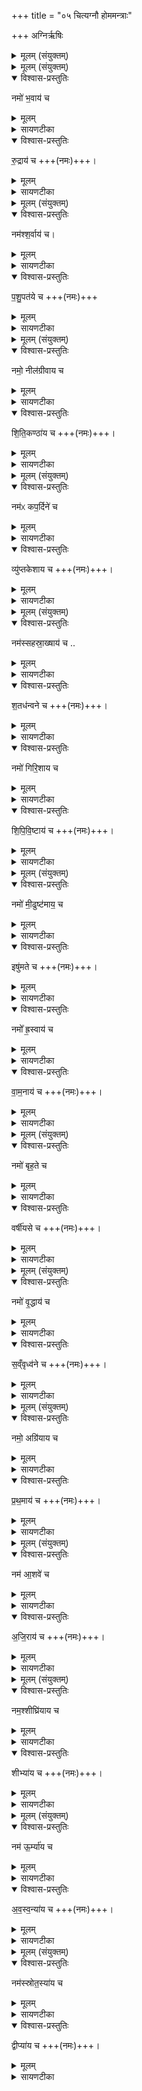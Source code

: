 +++
title = "०५ चित्यग्नौ होममन्त्राः"

+++
अग्निर्ऋषिः
<details><summary>मूलम् (संयुक्तम्)</summary>

नमो॑ भ॒वाय॑ च रु॒द्राय॑ च॒ नम॑श्श॒र्वाय॑ च पशु॒पत॑ये च॒ नमो॒ नील॑ग्रीवाय च शिति॒कण्ठा॑य च॒ नम॑ᳵ कप॒र्दिने॑ च॒ व्यु॑प्तकेशाय च॒ नम॑स्सहस्रा॒ख्षाय॑ च श॒तध॑न्वने च॒ नमो॑ गिरि॒शाय॑ च शिपिवि॒ष्टाय॑ च॒ नमो॑ मी॒ढुष्ट॑माय॒ चेषु॑मते च॒ नमो᳚ ह्र॒स्वाय॑ च वाम॒नाय॑ च॒ नमो॑ बृह॒ते च॒ वर्षी॑यसे च॒ नमो॑ वृ॒द्धाय॑ च स॒व्ँवृध्व॑ने च [11]नमो॒ अग्रि॑याय च प्रथ॒माय॑ च॒ नम॑ आ॒शवे॑ चाजि॒राय॑ च॒ नम॒श्शीघ्रि॑याय च॒ शीभ्या॑य च॒ नम॑ ऊ॒र्म्या॑य चावस्व॒न्या॑य च॒ नम॑स्स्रोत॒स्या॑य च॒ द्वीप्या॑य च ॥ [12]  
</details>

<details><summary>मूलम् (संयुक्तम्)</summary>

नमो॑ भ॒वाय॑ च रु॒द्राय॑ च ।
</details>

<details open><summary>विश्वास-प्रस्तुतिः</summary>

नमो॑ भ॒वाय॑ च
</details>

<details><summary>मूलम्</summary>

नमो॑ भ॒वाय॑ च
</details>

<details><summary>सायणटीका</summary>

२१२४ (अथ चतुर्थकाण्डे पञ्चमप्रपाठके पञ्चमोऽनुवाकः)।  
चतुर्थेऽनुवाक उभयतोनमस्काराणि यजूंषि समापितानि ।  अथ पञ्चममारभ्य नववान्तेष्वनुवाके नमस्कारोपक्रमाण्येव यजूंष्याम्नायन्ते।  
तत्र पञ्चमानुवाके प्रथमं यजुरारभ्य पञ्चदश यजूंष्याह— नमो भवाय चेति।  
भवन्ति प्राणिनोऽस्मादिति भवः।  
</details>

<details open><summary>विश्वास-प्रस्तुतिः</summary>

रु॒द्राय॑ च +++(नमः)+++।  
</details>

<details><summary>मूलम्</summary>

रु॒द्राय॑ च +++(नमः)+++।  
</details>

<details><summary>सायणटीका</summary>

रुद्रोदनहेतुभूतं दुःखं द्रावयतीति रुद्रः।  
</details>

<details><summary>मूलम् (संयुक्तम्)</summary>

नम॑श्श॒र्वाय॑ च पशु॒पत॑ये च ।
</details>

<details open><summary>विश्वास-प्रस्तुतिः</summary>

नम॑श्श॒र्वाय॑ च।  
</details>

<details><summary>मूलम्</summary>

नम॑श्श॒र्वाय॑ च।  
</details>

<details><summary>सायणटीका</summary>

शृणाति हिनस्ति पापमिति शर्वः।   
</details>

<details open><summary>विश्वास-प्रस्तुतिः</summary>

प॒शु॒पत॑ये च +++(नमः)+++
</details>

<details><summary>मूलम्</summary>

प॒शु॒पत॑ये च +++(नमः)+++
</details>

<details><summary>सायणटीका</summary>

पशुसमानानज्ञा  २१२५ निनः पुरुषान्पालयतीति पशुपतिः।  
</details>

<details><summary>मूलम् (संयुक्तम्)</summary>

नमो॒  नील॑ग्रीवाय च शिति॒कण्ठा॑य च  ।  
</details>

<details open><summary>विश्वास-प्रस्तुतिः</summary>

नमो॒  नील॑ग्रीवाय च  
</details>

<details><summary>मूलम्</summary>

नमो॒  नील॑ग्रीवाय च  
</details>

<details><summary>सायणटीका</summary>

कालकूटधारणेन नीलवर्णो ग्रीवैकदेशो यस्यासौ नीलग्रीवः।  
</details>

<details open><summary>विश्वास-प्रस्तुतिः</summary>

शि॒ति॒कण्ठा॑य च +++(नमः)+++।  
</details>

<details><summary>मूलम्</summary>

शि॒ति॒कण्ठा॑य च +++(नमः)+++।  
</details>

<details><summary>सायणटीका</summary>

शितिः श्वेतवर्णोऽवशिष्टः कण्ठप्रदेशो यस्यासौ शितिकण्ठः।  
</details>

<details><summary>मूलम् (संयुक्तम्)</summary>

नम॑ᳵ कप॒र्दिने॑ च॒ व्यु॑प्तकेशाय च ।
</details>

<details open><summary>विश्वास-प्रस्तुतिः</summary>

नम॑ᳵ कप॒र्दिने॑ च
</details>

<details><summary>मूलम्</summary>

नम॑ᳵ कप॒र्दिने॑ च
</details>

<details><summary>सायणटीका</summary>

कपर्दो जटाजूटो यस्यास्तीति कपर्दी।   
</details>

<details open><summary>विश्वास-प्रस्तुतिः</summary>

व्यु॑प्तकेशाय च +++(नमः)+++।  
</details>

<details><summary>मूलम्</summary>

व्यु॑प्तकेशाय च +++(नमः)+++।  
</details>

<details><summary>सायणटीका</summary>

मुण्डितकेशो व्युप्ककेशः।  
पाशुपतादिवेषेण कपर्दित्वम्।  
यत्यादिवेषेण मुण्डितकेशत्वम्।  
</details>

<details><summary>मूलम् (संयुक्तम्)</summary>

नम॑स्सहस्रा॒ख्षाय॑ च श॒तध॑न्वने च ।  
</details>

<details open><summary>विश्वास-प्रस्तुतिः</summary>

नम॑स्सहस्रा॒ख्षाय॑ च ..   
</details>

<details><summary>मूलम्</summary>

नम॑स्सहस्रा॒ख्षाय॑ च ..   
</details>

<details><summary>सायणटीका</summary>

इन्द्रवेषेण सहस्राक्षत्बम्।   
</details>

<details open><summary>विश्वास-प्रस्तुतिः</summary>

श॒तध॑न्वने च +++(नमः)+++।  
</details>

<details><summary>मूलम्</summary>

श॒तध॑न्वने च +++(नमः)+++।  
</details>

<details><summary>सायणटीका</summary>

सहस्रभुजावतारित्वेन शतसंख्याकैर्धनुर्निरुपेतत्वम्।  
</details>

<details open><summary>विश्वास-प्रस्तुतिः</summary>

नमो॑ गिरि॒शाय च
</details>

<details><summary>मूलम्</summary>

नमो॑ गिरि॒शाय च
</details>

<details><summary>सायणटीका</summary>

गिरौ कैलासे शेते तिष्ठतीति गिरिशः।  
</details>

<details open><summary>विश्वास-प्रस्तुतिः</summary>

शि॒पि॒वि॒ष्टाय॑ च +++(नमः)+++।  
</details>

<details><summary>मूलम्</summary>

शि॒पि॒वि॒ष्टाय॑ च +++(नमः)+++।  
</details>

<details><summary>सायणटीका</summary>

विष्णुमूर्तिधारी शिपिविष्टः।  
“विष्णुः शिपिविष्टः” इति श्रुतेः।   
</details>

<details><summary>मूलम् (संयुक्तम्)</summary>

नमो॑ मी॒ढुष्ट॑माय॒ चेषु॑मते च +++(नमः)+++।  
</details>

<details open><summary>विश्वास-प्रस्तुतिः</summary>

नमो॑ मी॒ढुष्ट॑माय॒ च
</details>

<details><summary>मूलम्</summary>

नमो॑ मी॒ढुष्ट॑माय॒ च
</details>

<details><summary>सायणटीका</summary>

मेघरूपेणात्यन्तं वर्षयिता भीढुष्टमः।
</details>

<details open><summary>विश्वास-प्रस्तुतिः</summary>

इषु॑मते च +++(नमः)+++।  
</details>

<details><summary>मूलम्</summary>

इषु॑मते च +++(नमः)+++।  
</details>

<details><summary>सायणटीका</summary>

बाणधारक इषुमान्।   
</details>

<details open><summary>विश्वास-प्रस्तुतिः</summary>

नमो᳚ ह्र॒स्वाय॑ च
</details>

<details><summary>मूलम्</summary>

नमो᳚ ह्र॒स्वाय॑ च
</details>

<details><summary>सायणटीका</summary>

शरीरेऽल्पप्रमाणत्वं ह्रस्वत्वम्।
</details>

<details open><summary>विश्वास-प्रस्तुतिः</summary>

वा॒म॒नाय॑ च +++(नमः)+++।  
</details>

<details><summary>मूलम्</summary>

वा॒म॒नाय॑ च +++(नमः)+++।  
</details>

<details><summary>सायणटीका</summary>

अङ्गुल्याद्यवयवयसंकोचाद्वामनत्वम्।    
</details>

<details><summary>मूलम् (संयुक्तम्)</summary>

नमो॑ बृह॒ते च॒ वर्षी॑यसे च  ।
</details>

<details open><summary>विश्वास-प्रस्तुतिः</summary>

नमो॑ बृह॒ते च
</details>

<details><summary>मूलम्</summary>

नमो॑ बृह॒ते च
</details>

<details><summary>सायणटीका</summary>

आकारेण प्रौढो बृहन्।   
</details>

<details open><summary>विश्वास-प्रस्तुतिः</summary>

वर्षी॑यसे च +++(नमः)+++।  
</details>

<details><summary>मूलम्</summary>

वर्षी॑यसे च +++(नमः)+++।  
</details>

<details><summary>सायणटीका</summary>

गुणैः सगृद्धो वर्षीयान्।    
</details>

<details><summary>मूलम् (संयुक्तम्)</summary>

नमो॑ वृ॒द्धाय॑ च स॒व्ँवृध्व॑ने च ।
</details>

<details open><summary>विश्वास-प्रस्तुतिः</summary>

नमो॑ वृ॒द्धाय॑ च
</details>

<details><summary>मूलम्</summary>

नमो॑ वृ॒द्धाय॑ च
</details>

<details><summary>सायणटीका</summary>

वयसाऽधिको वृद्धः।   
</details>

<details open><summary>विश्वास-प्रस्तुतिः</summary>

स॒व्ँवृध्व॑ने च +++(नमः)+++।  
</details>

<details><summary>मूलम्</summary>

स॒व्ँवृध्व॑ने च +++(नमः)+++।  
</details>

<details><summary>सायणटीका</summary>

सन्यक्स्तृतिभिर्वर्धितः संवृध्वा।    
</details>

<details><summary>मूलम् (संयुक्तम्)</summary>

नमो॒ अग्रि॑याय च प्रथ॒माय॑ च  ।  
</details>

<details open><summary>विश्वास-प्रस्तुतिः</summary>

नमो॒ अग्रि॑याय च
</details>

<details><summary>मूलम्</summary>

नमो॒ अग्रि॑याय च
</details>

<details><summary>सायणटीका</summary>

जगदुत्पत्तेः पूर्वमवस्थितोऽग्रियः।
</details>

<details open><summary>विश्वास-प्रस्तुतिः</summary>

प्र॒थ॒माय॑ च +++(नमः)+++।
</details>

<details><summary>मूलम्</summary>

प्र॒थ॒माय॑ च +++(नमः)+++।
</details>

<details><summary>सायणटीका</summary>

सभायां मुख्यः प्रथमः।   
</details>

<details><summary>मूलम् (संयुक्तम्)</summary>

नम॑ आ॒शवे॑ चाजि॒राय॑ च ।  
</details>

<details open><summary>विश्वास-प्रस्तुतिः</summary>

नम॑ आ॒शवे॑ च
</details>

<details><summary>मूलम्</summary>

नम॑ आ॒शवे॑ च
</details>

<details><summary>सायणटीका</summary>

आशर्व्यापी।
</details>

<details open><summary>विश्वास-प्रस्तुतिः</summary>

अ॒जि॒राय॑  च +++(नमः)+++।  
</details>

<details><summary>मूलम्</summary>

अ॒जि॒राय॑  च +++(नमः)+++।  
</details>

<details><summary>सायणटीका</summary>

अजिरो गमनकुशलः।    
</details>

<details><summary>मूलम् (संयुक्तम्)</summary>

नम॒श्शीघ्रि॑याय च॒ शीभ्या॑य च ।  
</details>

<details open><summary>विश्वास-प्रस्तुतिः</summary>

नम॒श्शीघ्रि॑याय च
</details>

<details><summary>मूलम्</summary>

नम॒श्शीघ्रि॑याय च
</details>

<details><summary>सायणटीका</summary>

शीघ्रियः शीघ्रगामी।  
</details>

<details open><summary>विश्वास-प्रस्तुतिः</summary>

शीभ्या॑य च +++(नमः)+++।  
</details>

<details><summary>मूलम्</summary>

शीभ्या॑य च +++(नमः)+++।  
</details>

<details><summary>सायणटीका</summary>

शीमशब्द उदकप्रवाहवाची, तत्रोवस्थितः शीभ्यः।    
</details>

<details><summary>मूलम् (संयुक्तम्)</summary>

नम॑ ऊ॒र्म्या॑य चावस्व॒न्या॑य च ।  
</details>

<details open><summary>विश्वास-प्रस्तुतिः</summary>

नम॑ ऊ॒र्म्या॑य च  
</details>

<details><summary>मूलम्</summary>

नम॑ ऊ॒र्म्या॑य च  
</details>

<details><summary>सायणटीका</summary>

ऊर्मौ तरङ्गे स्थित ऊर्म्यः।   
</details>

<details open><summary>विश्वास-प्रस्तुतिः</summary>

अ॒व॒स्व॒न्या॑य च +++(नमः)+++।
</details>

<details><summary>मूलम्</summary>

अ॒व॒स्व॒न्या॑य च +++(नमः)+++।
</details>

<details><summary>सायणटीका</summary>

अवस्वने ध्वनिरहिते स्थिरजलेऽवस्थितोऽवस्वन्यः।    
</details>

<details><summary>मूलम् (संयुक्तम्)</summary>

नम॑स्स्रोत॒स्या॑य च॒ द्वीप्या॑य च ॥
</details>

<details open><summary>विश्वास-प्रस्तुतिः</summary>

नम॑स्स्रोत॒स्या॑य च
</details>

<details><summary>मूलम्</summary>

नम॑स्स्रोत॒स्या॑य च
</details>

<details><summary>सायणटीका</summary>

स्त्रोतसि प्रवाहे स्थितः स्रो तस्यः।  
</details>

<details open><summary>विश्वास-प्रस्तुतिः</summary>

द्वीप्या॑य च +++(नमः)+++।
</details>

<details><summary>मूलम्</summary>

द्वीप्या॑य च +++(नमः)+++।
</details>

<details><summary>सायणटीका</summary>

द्वीपे वारिमध्यवर्तिभूमौ स्थितो द्वीप्य।  
अत्रैकैकस्मिन्यजुषि चतुर्थ्यन्ताभ्यां पदाभ्यां नमःशब्दं पृथगन्वेतुं समुच्चयार्थौ चकारौ पठितौ॥

इति श्रीमत्सायणाचार्यविरचिते माधवीये वेदार्थप्रकाशे कृष्णयजुर्वेदीयतैत्तिरीयसंहिताभाष्ये चतुर्थकाण्डे चतुर्थप्रपाठके पञ्चमोऽनुवाकः ॥  ५ ॥
   चतुर्थकाण्डे पञ्चमप्रपाठके षष्ठोऽनुवाकः
</details>
